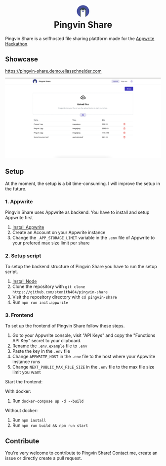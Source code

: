 # <div align="center"><img  src="./public/logo.svg" width="40"/> </br>Pingvin Share</div>

Pingvin Share is a selfhosted file sharing plattform made for the [Appwrite Hackathon](https://dev.to/devteam/announcing-the-appwrite-hackathon-on-dev-1oc0).

## Showcase

https://pingvin-share.demo.eliasschneider.com

<img src="assets/screenshots/home.png" width="700"/>

## Setup

At the moment, the setup is a bit time-consuming. I will improve the setup in the future.

### 1. Appwrite

Pingvin Share uses Appwrite as backend. You have to install and setup Appwrite first

1.  [Install Appwrite](https://appwrite.io/docs/installation)
2.  Create an Account on your Appwrite instance
3.  Change the `_APP_STORAGE_LIMIT` variable in the `.env` file of Appwrite to your prefered max size limit per share

### 2. Setup script

To setup the backend structure of Pingvin Share you have to run the setup script.

1.  [Install Node](https://nodejs.org/en/download/)
2.  Clone the repository with `git clone https://github.com/stonith404/pingvin-share`
3.  Visit the repository directory with `cd pingvin-share`
4.  Run `npm run init:appwrite`

### 3. Frontend

To set up the frontend of Pingvin Share follow these steps.

1.  Go to your Appwrite console, visit "API Keys" and copy the "Functions API Key" secret to your clipboard.
2.  Rename the `.env.example` file to `.env`
3.  Paste the key in the `.env` file
4.  Change `APPWRITE_HOST` in the `.env` file to the host where your Appwrite instance runs
5.  Change `NEXT_PUBLIC_MAX_FILE_SIZE` in the `.env` file to the max file size limit you want

Start the frontend:

With docker:

1. Run `docker-compose up -d --build`

Without docker:

1. Run `npm install`
2. Run `npm run build && npm run start`

## Contribute

You're very welcome to contribute to Pingvin Share!
Contact me, create an issue or directly create a pull request.
